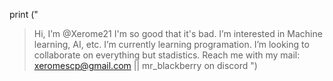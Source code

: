 print ("
> Hi, I’m @Xerome21 I'm so good that it's bad.
> I’m interested in Machine learning, AI, etc.
> I’m currently learning programation.
> I’m looking to collaborate on everything but stadistics.
> Reach me with my mail: xeromescp@gmail.com || mr_blackberry on discord
")
